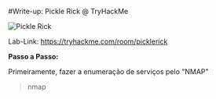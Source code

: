 #Write-up: Pickle Rick @ TryHackMe

![Pickle Rick]([image.png](https://www.google.com/imgres?q=pickle%20rick%20tryhackme&imgurl=https%3A%2F%2Ftryhackme-images.s3.amazonaws.com%2Froom-icons%2F47d2d3ade1795f81a155d0aca6e4da96.jpeg&imgrefurl=https%3A%2F%2Ftryhackme.com%2Froom%2Fpicklerick&docid=f-uAk6xMX2UNUM&tbnid=95yGzWCdniiO5M&vet=12ahUKEwjRkcmpzNOGAxX0q5UCHUvTAboQM3oECBYQAA..i&w=512&h=512&hcb=2&ved=2ahUKEwjRkcmpzNOGAxX0q5UCHUvTAboQM3oECBYQAA))

Lab-Link: https://tryhackme.com/room/picklerick

**Passo a Passo:** 

Primeiramente, fazer a enumeração de serviços pelo "NMAP"

> nmap 

